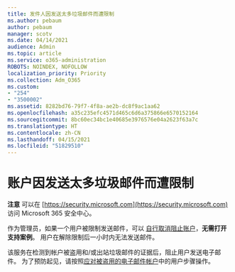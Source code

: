 ```yaml
---
title: 发件人因发送太多垃圾邮件而遭限制
ms.author: pebaum
author: pebaum
manager: scotv
ms.date: 04/14/2021
audience: Admin
ms.topic: article
ms.service: o365-administration
ROBOTS: NOINDEX, NOFOLLOW
localization_priority: Priority
ms.collection: Adm_O365
ms.custom:
- "254"
- "3500002"
ms.assetid: 8282bd76-79f7-4f8a-ae2b-dc8f9ac1aa62
ms.openlocfilehash: a35c235efc4571d465c6d6a375866e6570152164
ms.sourcegitcommit: 8bc60ec34bc1e40685e3976576e04a2623f63a7c
ms.translationtype: HT
ms.contentlocale: zh-CN
ms.lasthandoff: 04/15/2021
ms.locfileid: "51829510"
---
```

# <a name="account-is-restricted-for-sending-too-much-spam"></a>账户因发送太多垃圾邮件而遭限制

**注意** 可以在 [https://security.microsoft.com](https://security.microsoft.com) 访问 Microsoft 365 安全中心。

作为管理员，如果一个用户被限制发送邮件，可以 [自行取消阻止账户](https://security.microsoft.com/?hash=/restrictedusers)，**无需打开支持案例**。 用户在解除限制后一小时内无法发送邮件。

该服务在检测到帐户被盗用和/或出站垃圾邮件的证据后，阻止用户发送电子邮件。 为了预防起见，请按照[应对被盗用的电子邮件帐户](https://docs.microsoft.com/microsoft-365/security/office-365-security/responding-to-a-compromised-email-account)中的用户步骤操作。

